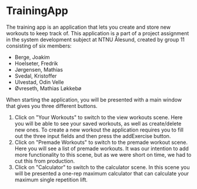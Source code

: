 # TrainingApp

The training app is an application that lets you create and store new workouts
to keep track of. This application is a part of a project assignment in the 
system development subject at NTNU Ålesund, created by group 11 consisting 
of six members:
* Berge, Joakim
* Hoelseter, Fredrik
* Jørgensen, Mathias
* Svedal, Kristoffer
* Ulvestad, Odin Velle
* Øvreseth, Mathias Løkkebø

When starting the application, you will be presented with a main window that gives 
you three different buttons.
1. Click on "Your Workouts" to switch to the view workouts scene. Here you will be 
   able to see your saved workouts, as well as create/delete new ones. To create a 
   new workout the application requires you to fill out the three input fields and
   then press the addExercise button. 
2. Click on "Premade Workouts" to switch to the premade workout scene. Here you will
   see a list of premade workouts. It was our intention to add more functionality to
   this scene, but as we were short on time, we had to cut this from production.
3. Click on "Calculator" to switch to the calculator scene. In this scene you will be 
   presented a one-rep maximum calculator that can calculate your maximum single 
   repetition lift.
   

   
